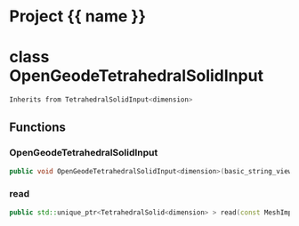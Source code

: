 <script setup>
import {useRoute} from 'vitepress'
const {path} = useRoute()
const tokens = path.split('/')
const words = tokens[2].split('-');
for (let i = 0; i < words.length; i++) {
    words[i] = words[i].charAt(0).toUpperCase() + words[i].slice(1);
    words[i] = words[i].replace('geode', 'Geode')
}
const name = words.join('-');
</script>
# Project {{ name }}

# class OpenGeodeTetrahedralSolidInput


```cpp
Inherits from TetrahedralSolidInput<dimension>
```



## Functions

### OpenGeodeTetrahedralSolidInput

```cpp
public void OpenGeodeTetrahedralSolidInput<dimension>(basic_string_view filename)
```


### read

```cpp
public std::unique_ptr<TetrahedralSolid<dimension> > read(const MeshImpl & impl)
```




